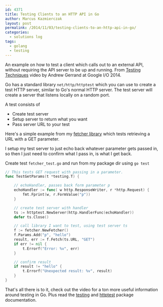 ```yaml
---
id: 4371
title: Testing Clients to an HTTP API in Go
author: Marcus Kazmierczak
layout: post
permalink: /2014/11/03/testing-clients-to-an-http-api-in-go/
categories:
  - solutions log
tags:
  - golang
  - testing
---
```


An example on how to test a client which calls out to an external API, without requiring the API server to be up and running. From [Testing Techniques][1] video by Andrew Gerrand at Google I/O 2014.

Go has a standard library `net/http/httptest` which you can use to create a test HTTP server, similar to Go's normal HTTP server. The test server will create a server that listens locally on a random port.

A test consists of

  * Create test server
  * Setup server to return what you want
  * Pass server URL to your test

Here's a simple example from my [fetcher library][2] which tests retrieving a URL with a GET parameter.

I setup my test server to just echo back whatever parameter gets passed in, so then I just need to confirm what I pass in, is what I get back.

Create test `fetcher_test.go` and run from my package dir using `go test`

```go
// This tests GET request with passing in a parameter.
func TestGetParams(t *testing.T) {

    // echoHandler, passes back form parameter p
    echoHandler := func( w http.ResponseWriter, r *http.Request) {
        fmt.Fprint(w, r.FormValue("p"))
    }

    // create test server with handler
    ts := httptest.NewServer(http.HandlerFunc(echoHandler))
    defer ts.Close()

    // call library I want to test, using test server ts
    f := fetcher.NewFetcher()
    f.Params.Add("p", "hello")
    result, err := f.Fetch(ts.URL, "GET")
    if err != nil {
        t.Errorf("Error: %v", err)
    }

    // confirm result
    if result != "hello" {
        t.Errorf("Unexpected result: %v", result)
    }
}
```

That's all there is to it, check out the video for a ton more useful information around testing in Go. Plus read the [testing][3] and [httptest][4] package documentation.

 [1]: https://www.youtube.com/watch?v=ndmB0bj7eyw
 [2]: https://github.com/mkaz/fetcher
 [3]: http://golang.org/pkg/testing/
 [4]: http://golang.org/pkg/net/http/httptest/
